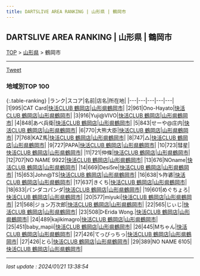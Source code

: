 ```yaml
---
title: DARTSLIVE AREA RANKING | 山形県 | 鶴岡市
---
```

## DARTSLIVE AREA RANKING | 山形県 | 鶴岡市

[TOP](/darts/rank/) > [山形県](/darts/rank/山形県/) > 鶴岡市

___

<a href="https://twitter.com/share?ref_src=twsrc%5Etfw" data-text="DARTSLIVE AREA RANKING | 山形県鶴岡市" class="twitter-share-button" data-via="DARTSLIVE" data-hashtags="DARTSLIVE" data-related="DARTSLIVE" data-show-count="false">Tweet</a>

### 地域別TOP 100

{:.table-ranking}
|ランク|スコア|名前|店名|所在地|
|---|---|---|---|---|
|1|995|CAT Card|<a href="https://search.dartslive.com/jp/shop/770633a50a4a1d5fb21333aee1bd51e4">快活CLUB 鶴岡店</a>|<a href="/darts/rank/山形県/鶴岡市">山形県鶴岡市</a>|
|2|961|Ono-Hayato|<a href="https://search.dartslive.com/jp/shop/770633a50a4a1d5fb21333aee1bd51e4">快活CLUB 鶴岡店</a>|<a href="/darts/rank/山形県/鶴岡市">山形県鶴岡市</a>|
|3|916|Yuji@VIVO|<a href="https://search.dartslive.com/jp/shop/770633a50a4a1d5fb21333aee1bd51e4">快活CLUB 鶴岡店</a>|<a href="/darts/rank/山形県/鶴岡市">山形県鶴岡市</a>|
|4|848|あべ兵衛|<a href="https://search.dartslive.com/jp/shop/770633a50a4a1d5fb21333aee1bd51e4">快活CLUB 鶴岡店</a>|<a href="/darts/rank/山形県/鶴岡市">山形県鶴岡市</a>|
|5|843|せーや@庄内|<a href="https://search.dartslive.com/jp/shop/770633a50a4a1d5fb21333aee1bd51e4">快活CLUB 鶴岡店</a>|<a href="/darts/rank/山形県/鶴岡市">山形県鶴岡市</a>|
|6|770|大熊大臣|<a href="https://search.dartslive.com/jp/shop/770633a50a4a1d5fb21333aee1bd51e4">快活CLUB 鶴岡店</a>|<a href="/darts/rank/山形県/鶴岡市">山形県鶴岡市</a>|
|7|768|KAZ馬|<a href="https://search.dartslive.com/jp/shop/770633a50a4a1d5fb21333aee1bd51e4">快活CLUB 鶴岡店</a>|<a href="/darts/rank/山形県/鶴岡市">山形県鶴岡市</a>|
|8|747|△|<a href="https://search.dartslive.com/jp/shop/770633a50a4a1d5fb21333aee1bd51e4">快活CLUB 鶴岡店</a>|<a href="/darts/rank/山形県/鶴岡市">山形県鶴岡市</a>|
|9|727|PAPA|<a href="https://search.dartslive.com/jp/shop/770633a50a4a1d5fb21333aee1bd51e4">快活CLUB 鶴岡店</a>|<a href="/darts/rank/山形県/鶴岡市">山形県鶴岡市</a>|
|10|723|彗星|<a href="https://search.dartslive.com/jp/shop/770633a50a4a1d5fb21333aee1bd51e4">快活CLUB 鶴岡店</a>|<a href="/darts/rank/山形県/鶴岡市">山形県鶴岡市</a>|
|11|721|仲條|<a href="https://search.dartslive.com/jp/shop/770633a50a4a1d5fb21333aee1bd51e4">快活CLUB 鶴岡店</a>|<a href="/darts/rank/山形県/鶴岡市">山形県鶴岡市</a>|
|12|707|NO NAME 9922|<a href="https://search.dartslive.com/jp/shop/770633a50a4a1d5fb21333aee1bd51e4">快活CLUB 鶴岡店</a>|<a href="/darts/rank/山形県/鶴岡市">山形県鶴岡市</a>|
|13|676|NOname|<a href="https://search.dartslive.com/jp/shop/770633a50a4a1d5fb21333aee1bd51e4">快活CLUB 鶴岡店</a>|<a href="/darts/rank/山形県/鶴岡市">山形県鶴岡市</a>|
|14|669|Desi5re|<a href="https://search.dartslive.com/jp/shop/770633a50a4a1d5fb21333aee1bd51e4">快活CLUB 鶴岡店</a>|<a href="/darts/rank/山形県/鶴岡市">山形県鶴岡市</a>|
|15|653|John@TS|<a href="https://search.dartslive.com/jp/shop/770633a50a4a1d5fb21333aee1bd51e4">快活CLUB 鶴岡店</a>|<a href="/darts/rank/山形県/鶴岡市">山形県鶴岡市</a>|
|16|638|♑︎阼碆|<a href="https://search.dartslive.com/jp/shop/770633a50a4a1d5fb21333aee1bd51e4">快活CLUB 鶴岡店</a>|<a href="/darts/rank/山形県/鶴岡市">山形県鶴岡市</a>|
|17|637|きくち|<a href="https://search.dartslive.com/jp/shop/770633a50a4a1d5fb21333aee1bd51e4">快活CLUB 鶴岡店</a>|<a href="/darts/rank/山形県/鶴岡市">山形県鶴岡市</a>|
|18|633|パンダコパンダ|<a href="https://search.dartslive.com/jp/shop/770633a50a4a1d5fb21333aee1bd51e4">快活CLUB 鶴岡店</a>|<a href="/darts/rank/山形県/鶴岡市">山形県鶴岡市</a>|
|19|601|めぐちょろ|<a href="https://search.dartslive.com/jp/shop/770633a50a4a1d5fb21333aee1bd51e4">快活CLUB 鶴岡店</a>|<a href="/darts/rank/山形県/鶴岡市">山形県鶴岡市</a>|
|20|577|miyuki|<a href="https://search.dartslive.com/jp/shop/770633a50a4a1d5fb21333aee1bd51e4">快活CLUB 鶴岡店</a>|<a href="/darts/rank/山形県/鶴岡市">山形県鶴岡市</a>|
|21|568|ジョン万次郎|<a href="https://search.dartslive.com/jp/shop/770633a50a4a1d5fb21333aee1bd51e4">快活CLUB 鶴岡店</a>|<a href="/darts/rank/山形県/鶴岡市">山形県鶴岡市</a>|
|22|565|じぃじ|<a href="https://search.dartslive.com/jp/shop/770633a50a4a1d5fb21333aee1bd51e4">快活CLUB 鶴岡店</a>|<a href="/darts/rank/山形県/鶴岡市">山形県鶴岡市</a>|
|23|508|▷Erida Wong.|<a href="https://search.dartslive.com/jp/shop/770633a50a4a1d5fb21333aee1bd51e4">快活CLUB 鶴岡店</a>|<a href="/darts/rank/山形県/鶴岡市">山形県鶴岡市</a>|
|24|489|kajikimagro|<a href="https://search.dartslive.com/jp/shop/770633a50a4a1d5fb21333aee1bd51e4">快活CLUB 鶴岡店</a>|<a href="/darts/rank/山形県/鶴岡市">山形県鶴岡市</a>|
|25|451|baby_mapii|<a href="https://search.dartslive.com/jp/shop/770633a50a4a1d5fb21333aee1bd51e4">快活CLUB 鶴岡店</a>|<a href="/darts/rank/山形県/鶴岡市">山形県鶴岡市</a>|
|26|445|Mちゃん|<a href="https://search.dartslive.com/jp/shop/770633a50a4a1d5fb21333aee1bd51e4">快活CLUB 鶴岡店</a>|<a href="/darts/rank/山形県/鶴岡市">山形県鶴岡市</a>|
|27|426|てっびっちっ|<a href="https://search.dartslive.com/jp/shop/770633a50a4a1d5fb21333aee1bd51e4">快活CLUB 鶴岡店</a>|<a href="/darts/rank/山形県/鶴岡市">山形県鶴岡市</a>|
|27|426|とら|<a href="https://search.dartslive.com/jp/shop/770633a50a4a1d5fb21333aee1bd51e4">快活CLUB 鶴岡店</a>|<a href="/darts/rank/山形県/鶴岡市">山形県鶴岡市</a>|
|29|389|NO NAME 6105|<a href="https://search.dartslive.com/jp/shop/770633a50a4a1d5fb21333aee1bd51e4">快活CLUB 鶴岡店</a>|<a href="/darts/rank/山形県/鶴岡市">山形県鶴岡市</a>|



___

_last update : 2024/01/21 13:38:54_


<script src="https://cdnjs.cloudflare.com/ajax/libs/jquery/3.6.1/jquery.min.js" integrity="sha512-aVKKRRi/Q/YV+4mjoKBsE4x3H+BkegoM/em46NNlCqNTmUYADjBbeNefNxYV7giUp0VxICtqdrbqU7iVaeZNXA==" crossorigin="anonymous" referrerpolicy="no-referrer"></script>
<script src="https://cdnjs.cloudflare.com/ajax/libs/jquery.tablesorter/2.31.3/js/jquery.tablesorter.min.js" integrity="sha512-qzgd5cYSZcosqpzpn7zF2ZId8f/8CHmFKZ8j7mU4OUXTNRd5g+ZHBPsgKEwoqxCtdQvExE5LprwwPAgoicguNg==" crossorigin="anonymous" referrerpolicy="no-referrer"></script>
<link rel="stylesheet" href="https://cdnjs.cloudflare.com/ajax/libs/jquery.tablesorter/2.31.3/css/theme.default.min.css" integrity="sha512-wghhOJkjQX0Lh3NSWvNKeZ0ZpNn+SPVXX1Qyc9OCaogADktxrBiBdKGDoqVUOyhStvMBmJQ8ZdMHiR3wuEq8+w==" crossorigin="anonymous" referrerpolicy="no-referrer" />
<script>
$(function() {
    $(".table-ranking").tablesorter({sortList:[[0, 0]]});
});
</script>

<script async src="https://platform.twitter.com/widgets.js" charset="utf-8"></script>